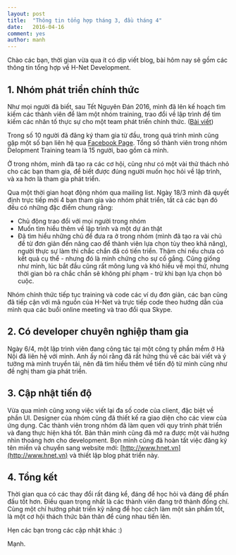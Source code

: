 ```yaml
---
layout: post
title:  "Thông tin tổng hợp tháng 3, đầu tháng 4"
date:   2016-04-16
comment: yes
author: manh
---   
```

Chào các bạn, thời gian vừa qua ít có dịp viết blog, bài hôm nay sẽ gồm các thông tin tổng hợp về H-Net Development.

## 1. Nhóm phát triển chính thức
Như mọi người đã biết, sau Tết Nguyên Đán 2016, mình đã lên kế hoạch tìm kiếm các thành viên để làm một nhóm training, trao đổi về lập trình để tìm kiếm các nhân tố thực sự cho một team phát triển chính thức. ([Bài viết](http://blog.hnet.vn/hnet-training-team))

Trong số 10 người đã đăng ký tham gia từ đầu, trong quá trình mình cũng gặp một số bạn liên hệ qua [Facebook Page](http://blog.hnet.vn/hnet-training-team). Tổng số thành viên trong nhóm Delopment Training team là 15 người, bao gồm cả mình.

Ở trong nhóm, mình đã tạo ra các cơ hội, cũng như có một vài thử thách nhỏ cho các bạn tham gia, để biết được đúng người muốn học hỏi về lập trình, và xa hơn là tham gia phát triển.

Qua một thời gian hoạt động nhóm qua mailing list. Ngày 18/3 mình đã quyết định trực tiếp mời 4 bạn tham gia vào nhóm phát triển, tất cả các bạn đó đều có những đặc điểm chung rằng:

- Chủ động trao đổi với mọi người trong nhóm
- Muốn tìm hiểu thêm về lập trình và một dự án thật
- Đã tìm hiểu những chủ để đưa ra ở trong nhóm (mình đã tạo ra vài chủ đề từ đơn giản đến nâng cao để thành viên lựa chọn tùy theo khả năng), người thực sự làm thì chắc chắn đã có tiến triển. Thậm chí nếu chưa có kết quả cụ thể - nhưng đó là minh chứng cho sự cố gắng. Cũng giống như mình, lúc bắt đầu cũng rất mông lung và khó hiểu về mọi thứ, nhưng thời gian bỏ ra chắc chắn sẽ không phí phạm - trừ khi bạn lựa chọn bỏ cuộc.

Nhóm chính thức tiếp tục training và code các ví dụ đơn giản, các bạn cũng đã tiếp cận với mã nguồn của H-Net và trực tiếp code theo hướng dẫn của mình qua các buổi online meeting và trao đổi qua Skype.

## 2. Có developer chuyên nghiệp tham gia
Ngày 6/4, một lập trình viên đang công tác tại một công ty phần mềm ở Hà Nội đã liên hệ với mình. Anh ấy nói rằng đã rất hứng thú về các bài viết và ý tưởng mà mình truyền tải, nên đã tìm hiểu thêm về tiến độ từ mình cũng như đề nghị tham gia phát triển.

## 3. Cập nhật tiến độ 
Vừa qua mình cũng xong việc viết lại đa số code của client, đặc biệt về phần UI. Designer của nhóm cũng đã thiết kế ra giao diện cho các view của ứng dụng. Các thành viên trong nhóm đã làm quen với quy trình phát triển và đang thực hiện khá tốt.
Bản thân mình cũng đã mở ra được một vài hướng nhìn thoáng hơn cho development.
Bọn mình cũng đã hoàn tất việc đăng ký tên miền và chuyển sang website mới: [http://www.hnet.vn](http://www.hnet.vn) và thiết lập blog phát triển này.

## 4. Tổng kết
Thời gian qua có các thay đổi rất đáng kể, đáng để học hỏi và đáng để phấn đấu tốt hơn.
Điều quan trọng nhất là các thành viên đang trở thành đồng chí. Cùng một chí hướng phát triển kỹ năng để học cách làm một sản phẩm tốt, là một cơ hội thách thức bản thân để cùng nhau tiến lên.

Hẹn các bạn trong các cập nhật khác :)

Mạnh.